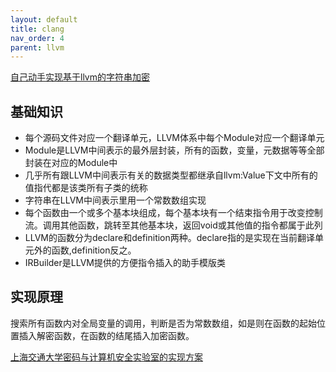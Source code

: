 ```yaml
---
layout: default
title: clang
nav_order: 4
parent: llvm
---
```


[自己动手实现基于llvm的字符串加密](https://iosre.com/t/llvm/10610)

## 基础知识

- 每个源码文件对应一个翻译单元，LLVM体系中每个Module对应一个翻译单元
- Module是LLVM中间表示的最外层封装，所有的函数，变量，元数据等等全部封装在对应的Module中
- 几乎所有跟LLVM中间表示有关的数据类型都继承自llvm:Value下文中所有的值指代都是该类所有子类的统称
- 字符串在LLVM中间表示里用一个常数数组实现
- 每个函数由一个或多个基本块组成，每个基本块有一个结束指令用于改变控制流。调用其他函数，跳转至其他基本块，返回void或其他值的指令都属于此列
- LLVM的函数分为declare和definition两种。declare指的是实现在当前翻译单元外的函数,definition反之。
- IRBuilder是LLVM提供的方便指令插入的助手模版类

## 实现原理

搜索所有函数内对全局变量的调用，判断是否为常数数组，如是则在函数的起始位置插入解密函数，在函数的结尾插入加密函数。

[上海交通大学密码与计算机安全实验室的实现方案](http://mayuyu.io/2017/12/26/StringEncryption/)

